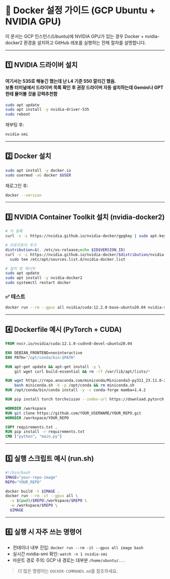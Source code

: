 # 🐳 Docker 설정 가이드 (GCP Ubuntu + NVIDIA GPU)

이 문서는 GCP 인스턴스(Ubuntu)에 NVIDIA GPU가 있는 경우 Docker + nvidia-docker2 환경을 설치하고 GitHub 레포를 실행하는 전체 절차를 설명합니다.

---

## 1️⃣ NVIDIA 드라이버 설치
#### 여기서는 535로 해놓긴 했는데 난 L4 기준 550 깔리긴 했음.<br/>보통 터미널에서 드라이버 목록 확인 후 권장 드라이버 자동 설치하는데 Gemini나 GPT한테 물어볼 것을 강력추천함

```bash
sudo apt update
sudo apt install -y nvidia-driver-535
sudo reboot
```

재부팅 후:

```bash
nvidia-smi
```

---

## 2️⃣ Docker 설치

```bash
sudo apt install -y docker.io
sudo usermod -aG docker $USER
```

재로그인 후:

```bash
docker --version
```

---

## 3️⃣ NVIDIA Container Toolkit 설치 (nvidia-docker2)

```bash
# 키 등록
curl -s -L https://nvidia.github.io/nvidia-docker/gpgkey | sudo apt-key add -

# 리포지토리 추가
distribution=$(. /etc/os-release;echo $ID$VERSION_ID)
curl -s -L https://nvidia.github.io/nvidia-docker/$distribution/nvidia-docker.list | \
  sudo tee /etc/apt/sources.list.d/nvidia-docker.list

# 설치 및 재시작
sudo apt update
sudo apt install -y nvidia-docker2
sudo systemctl restart docker
```

### ✅ 테스트

```bash
docker run --rm --gpus all nvidia/cuda:12.2.0-base-ubuntu20.04 nvidia-smi
```

---

## 4️⃣ Dockerfile 예시 (PyTorch + CUDA)

```dockerfile
FROM nvcr.io/nvidia/cuda:12.1.0-cudnn8-devel-ubuntu20.04

ENV DEBIAN_FRONTEND=noninteractive
ENV PATH="/opt/conda/bin:$PATH"

RUN apt-get update && apt-get install -y \
    git wget curl build-essential && rm -rf /var/lib/apt/lists/*

RUN wget https://repo.anaconda.com/miniconda/Miniconda3-py311_23.11.0-2-Linux-x86_64.sh -O miniconda.sh && \
    bash miniconda.sh -b -p /opt/conda && rm miniconda.sh
RUN /opt/conda/bin/conda install -y -c conda-forge mamba=1.4.2

RUN pip install torch torchvision --index-url https://download.pytorch.org/whl/cu121

WORKDIR /workspace
RUN git clone https://github.com/YOUR_USERNAME/YOUR_REPO.git
WORKDIR /workspace/YOUR_REPO

COPY requirements.txt .
RUN pip install -r requirements.txt
CMD ["python", "main.py"]
```

---

## 5️⃣ 실행 스크립트 예시 (run.sh)

```bash
#!/bin/bash
IMAGE="your-repo-image"
REPO="YOUR_REPO"

docker build -t $IMAGE .
docker run --rm -it --gpus all \
  -v $(pwd)/$REPO:/workspace/$REPO \
  -w /workspace/$REPO \
  $IMAGE
```

---

## 6️⃣ 실행 시 자주 쓰는 명령어

* 컨테이너 내부 진입: `docker run --rm -it --gpus all image bash`
* 실시간 nvidia-smi 확인: `watch -n 1 nvidia-smi`
* 마운트 경로 주의: GCP 내 경로는 대부분 `/home/ubuntu/...`

> 더 많은 명령어는 `DOCKER-COMMANDS.md`를 참조하세요.
